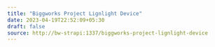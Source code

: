 ```yaml
---
title: "Biggworks Project Lignlight Device"
date: 2023-04-19T22:52:09+05:30
draft: false
source: http://bw-strapi:1337/biggworks-project-lignlight-device
---
```


